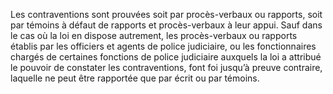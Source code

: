 Les contraventions sont prouvées soit par procès-verbaux ou rapports, soit par témoins à défaut de rapports et procès-verbaux à leur appui.
Sauf dans le cas où la loi en dispose autrement, les procès-verbaux ou rapports établis par les officiers et agents de police judiciaire, ou les fonctionnaires chargés de certaines fonctions de police judiciaire auxquels la loi a attribué le pouvoir de constater les contraventions, font foi jusqu’à preuve contraire, laquelle ne peut être rapportée que par écrit ou par témoins.